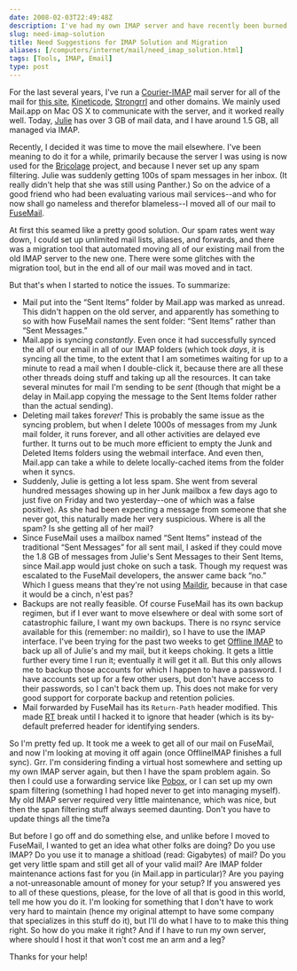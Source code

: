```yaml
--- 
date: 2008-02-03T22:49:48Z
description: I've had my own IMAP server and have recently been burned by a commercial solution. So I'd like suggestions for where to go next.
slug: need-imap-solution
title: Need Suggestions for IMAP Solution and Migration
aliases: [/computers/internet/mail/need_imap_solution.html]
tags: [Tools, IMAP, Email]
type: post
---
```


For the last several years, I've run a [Courier-IMAP] mail server for all of the
mail for [this site], [Kineticode], [Strongrrl] and other domains. We mainly
used Mail.app on Mac OS X to communicate with the server, and it worked really
well. Today, [Julie] has over 3 GB of mail data, and I have around 1.5 GB, all
managed via IMAP.

Recently, I decided it was time to move the mail elsewhere. I've been meaning to
do it for a while, primarily because the server I was using is now used for the
[Bricolage] project, and because I never set up any spam filtering. Julie was
suddenly getting 100s of spam messages in her inbox. (It really didn't help that
she was still using Panther.) So on the advice of a good friend who had been
evaluating various mail services--and who for now shall go nameless and therefor
blameless--I moved all of our mail to [FuseMail].

At first this seamed like a pretty good solution. Our spam rates went way down,
I could set up unlimited mail lists, aliases, and forwards, and there was a
migration tool that automated moving all of our existing mail from the old IMAP
server to the new one. There were some glitches with the migration tool, but in
the end all of our mail was moved and in tact.

But that's when I started to notice the issues. To summarize:

-   Mail put into the “Sent Items” folder by Mail.app was marked as unread. This
    didn't happen on the old server, and apparently has something to so with how
    FuseMail names the sent folder: “Sent Items” rather than “Sent Messages.”
-   Mail.app is syncing *constantly*. Even once it had successfully synced the
    all of our email in all of our IMAP folders (which took *days*, it is
    syncing all the time, to the extent that I am sometimes waiting for up to a
    minute to read a mail when I double-click it, because there are all these
    other threads doing stuff and taking up all the resources. It can take
    several minutes for mail I'm sending to be *sent* (though that might be a
    delay in Mail.app copying the message to the Sent Items folder rather than
    the actual sending).
-   Deleting mail takes for*ever!* This is probably the same issue as the
    syncing problem, but when I delete 1000s of messages from my Junk mail
    folder, it runs forever, and all other activities are delayed eve further.
    It turns out to be much more efficient to empty the Junk and Deleted Items
    folders using the webmail interface. And even then, Mail.app can take a
    while to delete locally-cached items from the folder when it syncs.
-   Suddenly, Julie is getting a lot less spam. She went from several hundred
    messages showing up in her Junk mailbox a few days ago to just five on
    Friday and two yesterday--one of which was a false positive). As she had
    been expecting a message from someone that she never got, this naturally
    made her very suspicious. Where is all the spam? Is she getting all of her
    mail?
-   Since FuseMail uses a mailbox named “Sent Items” instead of the traditional
    “Sent Messages” for all sent mail, I asked if they could move the 1.8 GB of
    messages from Julie's Sent Messages to their Sent Items, since Mail.app
    would just choke on such a task. Though my request was escalated to the
    FuseMail developers, the answer came back “no.” Which I guess means that
    they're not using [Maildir], because in that case it would be a cinch, n'est
    pas?
-   Backups are not really feasible. Of course FuseMail has its own backup
    regimen, but if I ever want to move elsewhere or deal with some sort of
    catastrophic failure, I want my own backups. There is no rsync service
    available for this (remember: no maildir), so I have to use the IMAP
    interface. I've been trying for the past two weeks to get [Offline IMAP] to
    back up all of Julie's and my mail, but it keeps choking. It gets a little
    further every time I run it; eventually it will get it all. But this only
    allows me to backup those accounts for which I happen to have a password. I
    have accounts set up for a few other users, but don't have access to their
    passwords, so I can't back them up. This does not make for very good support
    for corporate backup and retention policies.
-   Mail forwarded by FuseMail has its `Return-Path` header modified. This made
    [RT] break until I hacked it to ignore that header (which is its by-default
    preferred header for identifying senders.

So I'm pretty fed up. It took me a week to get all of our mail on FuseMail, and
now I'm looking at moving it off again (once OfflineIMAP finishes a full sync).
Grr. I'm considering finding a virtual host somewhere and setting up my own IMAP
server again, but then I have the spam problem again. So then I could use a
forwarding service like [Pobox], or I can set up my own spam filtering
(something I had hoped never to get into managing myself). My old IMAP server
required very little maintenance, which was nice, but then the span filtering
stuff always seemed daunting. Don't you have to update things all the time?a

But before I go off and do something else, and unlike before I moved to
FuseMail, I wanted to get an idea what other folks are doing? Do you use IMAP?
Do you use it to manage a shitload (read: Gigabytes) of mail? Do you get very
little spam and still get all of your valid mail? Are IMAP folder maintenance
actions fast for you (in Mail.app in particular)? Are you paying a
not-unreasonable amount of money for your setup? If you answered yes to all of
these questions, please, for the love of all that is good in this world, tell me
how you do it. I'm looking for something that I don't have to work very hard to
maintain (hence my original attempt to have some company that specializes in
this stuff do it), but I'll do what I have to to make this thing right. So how
do you make it right? And if I have to run my own server, where should I host it
that won't cost me an arm and a leg?

Thanks for your help!

  [Courier-IMAP]: http://www.courier-mta.org/imap/ "Courier-IMAP Home"
  [this site]: / "Just a Theory"
  [Kineticode]: https://kineticode.com/ "Kineticode Home"
  [Strongrrl]: http://www.strongrrl.com/ "Strongrrl Home"
  [Julie]: http://www.strongrrl.com/ "Julie Wheeler is principal at Strongrrl"
  [Bricolage]: http://bricolage.cc "Bricolage CMS Home"
  [FuseMail]: http://www.fusemail.com/ "FuseMail Home"
  [Maildir]: https://en.wikipedia.org/wiki/Maildir "Maildir as described by Wikipedia"
  [Offline IMAP]: http://www.offlineimap.org "OfflineIMAP community's website"
  [RT]: http://www.bestpractical.com/rt/ "Request Tracker Home"
  [Pobox]: http://www.pobox.com/ "Pobox Home"
